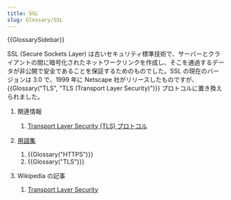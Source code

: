 ```yaml
---
title: SSL
slug: Glossary/SSL
---
```


{{GlossarySidebar}}

SSL (Secure Sockets Layer) は古いセキュリティ標準技術で、サーバーとクライアントの間に暗号化されたネットワークリンクを作成し、そこを通過するデータが非公開で安全であることを保証するためのものでした。SSL の現在のバージョンは 3.0 で、1999 年に Netscape 社がリリースしたものですが、{{Glossary("TLS", "TLS (Transport Layer Security)")}} プロトコルに置き換えられました。

1. 関連情報

   1. [Transport Layer Security (TLS) プロトコル](/ja/docs/Web/Security/Transport_Layer_Security)

2. [用語集](/ja/docs/Glossary)

   1. {{Glossary("HTTPS")}}
   2. {{Glossary("TLS")}}

3. Wikipedia の記事

   1. [Transport Layer Security](https://ja.wikipedia.org/wiki/Transport_Layer_Security)
